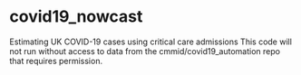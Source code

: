 # covid19_nowcast
 Estimating UK COVID-19 cases using critical care admissions
 This code will not run without access to data from the cmmid/covid19_automation repo that requires permission.  
